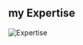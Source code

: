 




<h2>my Expertise</h2>
<img src="https://skillicons.dev/icons?i=ps,html,css,js,react,tailwind,bootstrap,sass,vscode" alt="Expertise">
